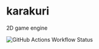# karakuri
2D game engine

![GitHub Actions Workflow Status](https://img.shields.io/github/actions/workflow/status/IrvingWash/karakuri-rust/rust.yml?branch=main&label=ci)
